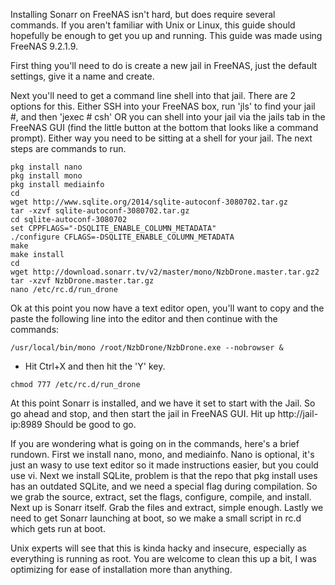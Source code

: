 Installing Sonarr on FreeNAS isn't hard, but does require several commands.  If you aren't familiar with Unix or Linux, this guide should hopefully be enough to get you up and running.  This guide was made using FreeNAS 9.2.1.9.

First thing you'll need to do is create a new jail in FreeNAS, just the default settings, give it a name and create.

Next you'll need to get a command line shell into that jail.  There are 2 options for this. Either SSH into your FreeNAS box, run 'jls' to find your jail #, and then 'jexec # csh' OR you can shell into your jail via the jails tab in the FreeNAS GUI (find the little button at the bottom that looks like a command prompt). Either way you need to be sitting at a shell for your jail. The next steps are commands to run.

```
pkg install nano
pkg install mono
pkg install mediainfo
cd
wget http://www.sqlite.org/2014/sqlite-autoconf-3080702.tar.gz
tar -xzvf sqlite-autoconf-3080702.tar.gz
cd sqlite-autoconf-3080702
set CPPFLAGS="-DSQLITE_ENABLE_COLUMN_METADATA"
./configure CFLAGS=-DSQLITE_ENABLE_COLUMN_METADATA
make
make install
cd
wget http://download.sonarr.tv/v2/master/mono/NzbDrone.master.tar.gz2
tar -xzvf NzbDrone.master.tar.gz
nano /etc/rc.d/run_drone
```

Ok at this point you now have a text editor open, you'll want to copy and the paste the following line into the editor and then continue with the commands:

`/usr/local/bin/mono /root/NzbDrone/NzbDrone.exe --nobrowser &`

* Hit Ctrl+X and then hit the 'Y' key.

`chmod 777 /etc/rc.d/run_drone`

At this point Sonarr is installed, and we have it set to start with the Jail.  So go ahead and stop, and then start the jail in FreeNAS GUI. Hit up http://jail-ip:8989 Should be good to go.

If you are wondering what is going on in the commands, here's a brief rundown.  First we install nano, mono, and mediainfo.  Nano is optional, it's just an wasy to use text editor so it made instructions easier, but you could use vi.  Next we install SQLite, problem is that the repo that pkg install uses has an outdated SQLite, and we need a special flag during compilation.  So we grab the source, extract, set the flags, configure, compile, and install.  Next up is Sonarr itself.  Grab the files and extract, simple enough.  Lastly we need to get Sonarr launching at boot, so we make a small script in rc.d which gets run at boot.

Unix experts will see that this is kinda hacky and insecure, especially as everything is running as root.  You are welcome to clean this up a bit, I was optimizing for ease of installation more than anything.